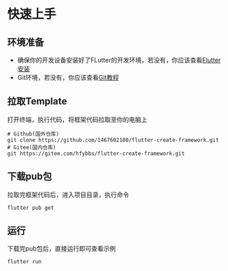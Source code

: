 # 快速上手

## 环境准备

- 确保你的开发设备安装好了FLutter的开发环境，若没有，你应该查看[Flutter安装](https://flutter.cn/docs/get-started/install)
- Git环境，若没有，你应该查看[Git教程](https://www.runoob.com/git/git-tutorial.html)



## 拉取Template

打开终端，执行代码，将框架代码拉取至你的电脑上

```shell
# Github(国外仓库)
git clone https://github.com/1467602180/flutter-create-framework.git
# Gitee(国内仓库)
git https://gitee.com/hfybbs/flutter-create-framework.git
```



## 下载pub包

拉取完框架代码后，进入项目目录，执行命令

```shell
flutter pub get
```



## 运行

下载完pub包后，直接运行即可查看示例

```shell
flutter run
```

